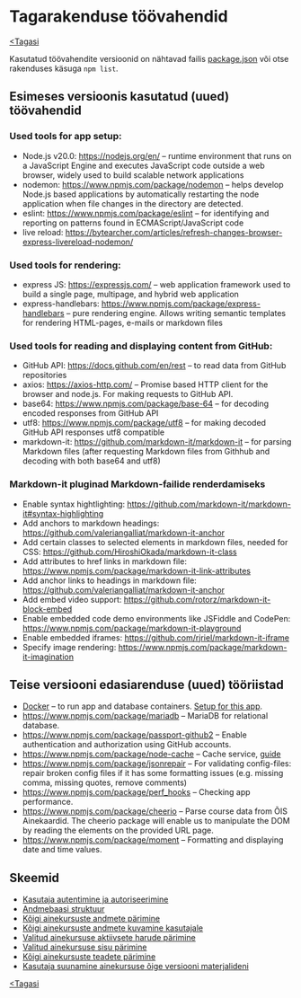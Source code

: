 # Tagarakenduse töövahendid

[<Tagasi](../../README.md)

Kasutatud töövahendite versioonid on nähtavad failis [package.json](https://github.com/tluhk/rif20-valikpraktika-1/blob/main/package.json) või otse rakenduses käsuga ```npm list```.

## Esimeses versioonis kasutatud (uued) töövahendid

### Used tools for app setup:

- Node.js v20.0: https://nodejs.org/en/ – runtime environment that runs on a JavaScript Engine and executes JavaScript code outside a web browser, widely used to build scalable network applications
- nodemon: https://www.npmjs.com/package/nodemon – helps develop Node.js based applications by automatically restarting the node application when file changes in the directory are detected.
- eslint: https://www.npmjs.com/package/eslint – for identifying and reporting on patterns found in ECMAScript/JavaScript code
- live reload: https://bytearcher.com/articles/refresh-changes-browser-express-livereload-nodemon/

### Used tools for rendering:

- express JS: https://expressjs.com/ – web application framework used to build a single page, multipage, and hybrid web application
- express-handlebars: https://www.npmjs.com/package/express-handlebars – pure rendering engine. Allows writing semantic templates for rendering HTML-pages, e-mails or markdown files

### Used tools for reading and displaying content from GitHub:

- GitHub API: https://docs.github.com/en/rest – to read data from GitHub repositories
- axios: https://axios-http.com/ – Promise based HTTP client for the browser and node.js. For making requests to GitHub API.
- base64: https://www.npmjs.com/package/base-64 – for decoding encoded responses from GitHub API
- utf8: https://www.npmjs.com/package/utf8 – for making decoded GitHub API responses utf8 compatible
- markdown-it: https://github.com/markdown-it/markdown-it – for parsing Markdown files (after requesting Markdown files from Githhub and decoding with both base64 and utf8)

### Markdown-it pluginad Markdown-failide renderdamiseks

- Enable syntax hightlighting: https://github.com/markdown-it/markdown-it#syntax-highlighting
- Add anchors to markdown headings: https://github.com/valeriangalliat/markdown-it-anchor
- Add certain classes to selected elements in markdown files, needed for CSS: https://github.com/HiroshiOkada/markdown-it-class
- Add attributes to href links in markdown file: https://www.npmjs.com/package/markdown-it-link-attributes
- Add anchor links to headings in markdown file: https://github.com/valeriangalliat/markdown-it-anchor
- Add embed video support: https://github.com/rotorz/markdown-it-block-embed
- Enable embedded code demo environments like JSFiddle and CodePen: https://www.npmjs.com/package/markdown-it-playground
- Enable embedded iframes: https://github.com/rjriel/markdown-it-iframe
- Specify image rendering: https://www.npmjs.com/package/markdown-it-imagination

## Teise versiooni edasiarenduse (uued) tööriistad

- [Docker](https://www.docker.com/) – to run app and database containers. [Setup for this app](https://github.com/tluhk/rif20-valikpraktika-1#dockeri-%C3%BClesseadmine).  
- https://www.npmjs.com/package/mariadb – MariaDB for relational database.
- https://www.npmjs.com/package/passport-github2 – Enable authentication and authorization using GitHub accounts.
- https://www.npmjs.com/package/node-cache –  Cache service, [guide](https://dev.to/franciscomendes10866/simple-in-memory-cache-in-node-js-gl4)
- https://www.npmjs.com/package/jsonrepair – For validating config-files: repair broken config files if it has some formatting issues (e.g. missing comma, missing quotes, remove comments)
- https://www.npmjs.com/package/perf_hooks – Checking app performance.
- https://www.npmjs.com/package/cheerio – Parse course data from ÕIS Ainekaardid. The cheerio package will enable us to manipulate the DOM by reading the elements on the provided URL page.
- https://www.npmjs.com/package/moment – Formatting and displaying date and time values.

## Skeemid

- [Kasutaja autentimine ja autoriseerimine](https://github.com/tluhk/rif20-valikpraktika-1/blob/main/docs/content/backend/authProcess.drawio.svg)
- [Andmebaasi struktuur](https://github.com/tluhk/rif20-valikpraktika-1/blob/main/docs/content/backend/database.drawio.svg)
- [Kõigi ainekursuste andmete pärimine](https://github.com/tluhk/rif20-valikpraktika-1/blob/main/docs/content/backend/getAllCoursesData.drawio.svg)
- [Kõigi ainekursuste andmete kuvamine kasutajale](https://github.com/tluhk/rif20-valikpraktika-1/blob/main/docs/content/backend/getAllCourses.drawio.svg)
- [Valitud ainekursuse aktiivsete harude pärimine](https://github.com/tluhk/rif20-valikpraktika-1/blob/main/docs/content/backend/activeBranchesService.drawio.svg)
- [Valitud ainekursuse sisu pärimine](https://github.com/tluhk/rif20-valikpraktika-1/blob/main/docs/content/backend/getSpecificCourse.drawio.svg)
- [Kõigi ainekursuste teadete pärimine](https://github.com/tluhk/rif20-valikpraktika-1/blob/main/docs/content/backend/getCoursesUpdates.drawio.svg)
- [Kasutaja suunamine ainekursuse õige versiooni materjalideni](https://github.com/tluhk/rif20-valikpraktika-1/blob/main/docs/content/backend/refBranch.drawio.svg)


[<Tagasi](../../README.md)
